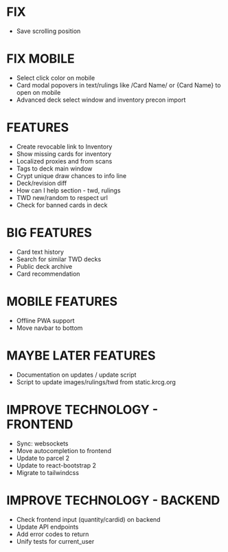 # FIX
* Save scrolling position

# FIX MOBILE
* Select click color on mobile
* Card modal popovers in text/rulings like /Card Name/ or {Card Name} to open on mobile
* Advanced deck select window and inventory precon import

# FEATURES
* Create revocable link to Inventory
* Show missing cards for inventory
* Localized proxies and from scans
* Tags to deck main window
* Crypt unique draw chances to info line
* Deck/revision diff
* How can I help section - twd, rulings
* TWD new/random to respect url
* Check for banned cards in deck

# BIG FEATURES
* Card text history
* Search for similar TWD decks
* Public deck archive
* Card recommendation

# MOBILE FEATURES
* Offline PWA support
* Move navbar to bottom

# MAYBE LATER FEATURES
* Documentation on updates / update script
* Script to update images/rulings/twd from static.krcg.org

# IMPROVE TECHNOLOGY - FRONTEND
* Sync: websockets
* Move autocompletion to frontend
* Update to parcel 2
* Update to react-bootstrap 2
* Migrate to tailwindcss

# IMPROVE TECHNOLOGY - BACKEND
* Check frontend input (quantity/cardid) on backend
* Update API endpoints
* Add error codes to return
* Unify tests for current_user
